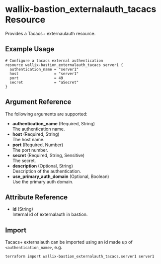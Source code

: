 # wallix-bastion_externalauth_tacacs Resource

Provides a Tacacs+ externaulauth resource.

## Example Usage

```hcl
# Configure a tacacs external authentication
resource wallix-bastion_externalauth_tacacs server1 {
  authentication_name = "server1"
  host                = "server1"
  port                = 49
  secret              = "aSecret"
}
```

## Argument Reference

The following arguments are supported:

- **authentication_name** (Required, String)  
  The authentication name.
- **host** (Required, String)  
  The host name.
- **port** (Required, Number)  
  The port number.
- **secret** (Required, String, Sensitive)  
  The secret.
- **description** (Optional, String)  
  Description of the authentication.
- **use_primary_auth_domain** (Optional, Boolean)  
  Use the primary auth domain.

## Attribute Reference

- **id** (String)  
  Internal id of externalauth in bastion.

## Import

Tacacs+ externalauth can be imported using an id made up of `<authentication_name>`, e.g.

```shell
terraform import wallix-bastion_externalauth_tacacs.server1 server1
```
